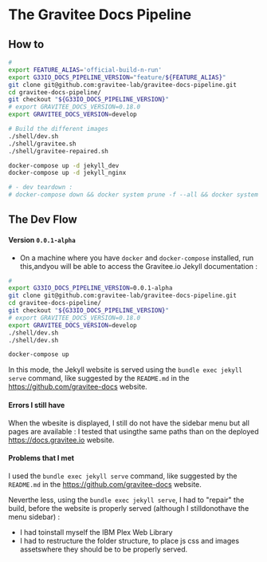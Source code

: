 # The Gravitee Docs Pipeline

## How to


```bash
#
export FEATURE_ALIAS='official-build-n-run'
export G33IO_DOCS_PIPELINE_VERSION="feature/${FEATURE_ALIAS}"
git clone git@github.com:gravitee-lab/gravitee-docs-pipeline.git
cd gravitee-docs-pipeline/
git checkout "${G33IO_DOCS_PIPELINE_VERSION}"
# export GRAVITEE_DOCS_VERSION=0.18.0
export GRAVITEE_DOCS_VERSION=develop

# Build the different images
./shell/dev.sh
./shell/gravitee.sh
./shell/gravitee-repaired.sh

docker-compose up -d jekyll_dev
docker-compose up -d jekyll_nginx

# - dev teardown :
# docker-compose down && docker system prune -f --all && docker system prune -f --volumes && cd && rm -fr gravitee-docs-pipeline/

```


## The Dev Flow


#### Version `0.0.1-alpha`
* On a machine where you have `docker` and `docker-compose` installed, run this,andyou will be able to access the Gravitee.io Jekyll documentation :

```bash
#
export G33IO_DOCS_PIPELINE_VERSION=0.0.1-alpha
git clone git@github.com:gravitee-lab/gravitee-docs-pipeline.git
cd gravitee-docs-pipeline/
git checkout "${G33IO_DOCS_PIPELINE_VERSION}"
# export GRAVITEE_DOCS_VERSION=0.18.0
export GRAVITEE_DOCS_VERSION=develop
./shell/dev.sh
./shell/dev.sh

docker-compose up
```

In this mode, the Jekyll website is served using the `bundle exec jekyll serve` command, like suggested by the `README.md` in the https://github.com/gravitee-docs website.



#### Errors I still have

When the wbesite is displayed, I still do not have the sidebar menu
but all pages are available : I tested that usingthe same paths than on the deployed https://docs.gravitee.io website.


#### Problems that I met

I used the `bundle exec jekyll serve` command, like suggested by
the `README.md` in the https://github.com/gravitee-docs website.

Neverthe less, using the `bundle exec jekyll serve`, I had to "repair" the build, before
the website is properly served (although I stilldonothave the menu sidebar) :
* I had toinstall myself the IBM Plex Web Library
* I had to restructure the folder structure, to place js css and images assetswhere they should be to be properly served.
